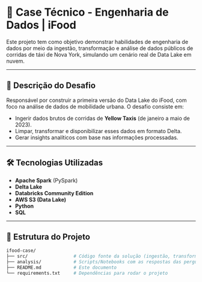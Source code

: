 # 🚖 Case Técnico - Engenharia de Dados | iFood

Este projeto tem como objetivo demonstrar habilidades de engenharia de dados por meio da ingestão, transformação e análise de dados públicos de corridas de táxi de Nova York, simulando um cenário real de Data Lake em nuvem.

---

## 🧩 Descrição do Desafio

Responsável por construir a primeira versão do Data Lake do iFood, com foco na análise de dados de mobilidade urbana. O desafio consiste em:

- Ingerir dados brutos de corridas de **Yellow Taxis** (de janeiro a maio de 2023).
- Limpar, transformar e disponibilizar esses dados em formato Delta.
- Gerar insights analíticos com base nas informações processadas.

---

## 🛠️ Tecnologias Utilizadas

- **Apache Spark** (PySpark)
- **Delta Lake**
- **Databricks Community Edition**
- **AWS S3 (Data Lake)**
- **Python**
- **SQL**

---

## 📁 Estrutura do Projeto

```bash
ifood-case/
├── src/                 # Código fonte da solução (ingestão, transformação, escrita)
├── analysis/            # Scripts/Notebooks com as respostas das perguntas analíticas
├── README.md            # Este documento
└── requirements.txt     # Dependências para rodar o projeto
